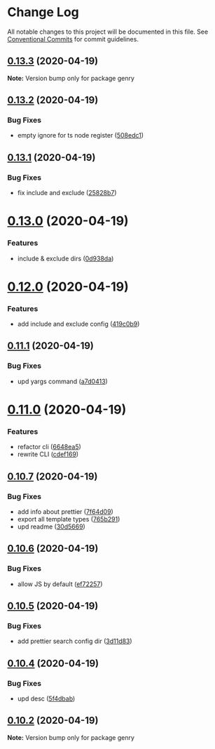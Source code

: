 # Change Log

All notable changes to this project will be documented in this file.
See [Conventional Commits](https://conventionalcommits.org) for commit guidelines.

## [0.13.3](https://github.com/KrickRay/genry/compare/v0.13.2...v0.13.3) (2020-04-19)

**Note:** Version bump only for package genry





## [0.13.2](https://github.com/KrickRay/genry/compare/v0.13.1...v0.13.2) (2020-04-19)


### Bug Fixes

* empty ignore for ts node register ([508edc1](https://github.com/KrickRay/genry/commit/508edc1e9202592b12a1a26d0c3635f607bfcf25))





## [0.13.1](https://github.com/KrickRay/genry/compare/v0.13.0...v0.13.1) (2020-04-19)


### Bug Fixes

* fix include and exclude ([25828b7](https://github.com/KrickRay/genry/commit/25828b797acf31ae3b97e128bb4e5ca4e70f6975))





# [0.13.0](https://github.com/KrickRay/genry/compare/v0.12.0...v0.13.0) (2020-04-19)


### Features

* include & exclude dirs ([0d938da](https://github.com/KrickRay/genry/commit/0d938da215cff6dad02784fd5fc9f9a9e373aee7))





# [0.12.0](https://github.com/KrickRay/genry/compare/v0.11.1...v0.12.0) (2020-04-19)


### Features

* add include and exclude config ([419c0b9](https://github.com/KrickRay/genry/commit/419c0b9a133020c34f1ea8b4fe8c831d2d35e768))





## [0.11.1](https://github.com/KrickRay/genry/compare/v0.11.0...v0.11.1) (2020-04-19)


### Bug Fixes

* upd yargs command ([a7d0413](https://github.com/KrickRay/genry/commit/a7d041371a35b4f9e2cba24b9ee2d7fadea3da6e))





# [0.11.0](https://github.com/KrickRay/genry/compare/v0.10.7...v0.11.0) (2020-04-19)


### Features

* refactor cli ([6648ea5](https://github.com/KrickRay/genry/commit/6648ea5552aa6d3e168de2aedcbdb79209a5f958))
* rewrite CLI ([cdef169](https://github.com/KrickRay/genry/commit/cdef169fcdc0b6dd49254fe167064bb857923591))





## [0.10.7](https://github.com/KrickRay/genry/compare/v0.10.6...v0.10.7) (2020-04-19)


### Bug Fixes

* add info about prettier ([7f64d09](https://github.com/KrickRay/genry/commit/7f64d09120cd350aa82b4a52066a832095d394ff))
* export all template types ([765b291](https://github.com/KrickRay/genry/commit/765b291e621161dd51868c607a5d61cfa8df0dcd))
* upd readme ([30d5669](https://github.com/KrickRay/genry/commit/30d566933d419e670db1ae196a8b86a67c8ba256))





## [0.10.6](https://github.com/KrickRay/genry/compare/v0.10.5...v0.10.6) (2020-04-19)


### Bug Fixes

* allow JS by default ([ef72257](https://github.com/KrickRay/genry/commit/ef72257933f6e8cebfc49691c3f9cac6ef47d71c))





## [0.10.5](https://github.com/KrickRay/genry/compare/v0.10.4...v0.10.5) (2020-04-19)


### Bug Fixes

* add prettier search config dir ([3d11d83](https://github.com/KrickRay/genry/commit/3d11d83a546c613b2ce229837bf6c1dc1469e6eb))





## [0.10.4](https://github.com/KrickRay/genry/compare/v0.10.3...v0.10.4) (2020-04-19)


### Bug Fixes

* upd desc ([5f4dbab](https://github.com/KrickRay/genry/commit/5f4dbab292a3f5c10d485c4d1cd82549f4fbbead))





## [0.10.2](https://github.com/KrickRay/genry/compare/v0.10.0...v0.10.2) (2020-04-19)

**Note:** Version bump only for package genry
